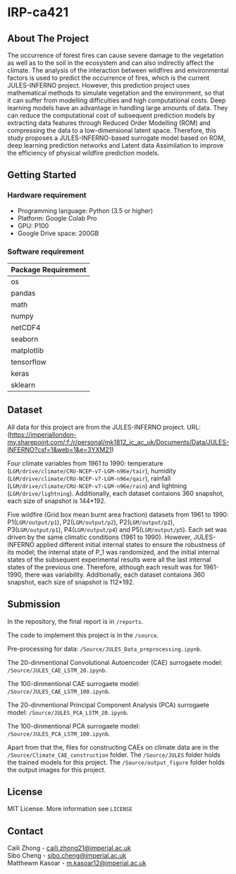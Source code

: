 # IRP-ca421

## About The Project

The occurrence of forest fires can cause severe damage to the vegetation as well as to the soil in the ecosystem and can also indirectly affect the climate. The analysis of the interaction between wildfires and environmental factors is used to predict the occurrence of fires, which is the current JULES-INFERNO project. However, this prediction project uses mathematical methods to simulate vegetation and the environment, so that it can suffer from modelling difficulties and high computational costs. Deep learning models have an advantage in handling large amounts of data. They can reduce the computational cost of subsequent prediction models by extracting data features through Reduced Order Modelling (ROM) and compressing the data to a low-dimensional latent space. Therefore, this study proposes a JULES-INFERNO-based surrogate model based on ROM, deep learning prediction networks and Latent data Assimilation to improve the efficiency of physical wildfire prediction models.

## Getting Started

### Hardware requirement

*   Programming language: Python (3.5 or higher)
*   Platform: Google Colab Pro
*   GPU: P100
*   Google Drive space: 200GB

### Software requirement

| Package Requirement                        |
|--------------------------------------------|
| os                                         |
| pandas                                     |
| math                                       |
| numpy                                      |
| netCDF4                                    |
| seaborn                                    |
| matplotlib                                 |
| tensorflow                                 |
| keras                                      |
| sklearn                                    |


## Dataset
All data for this project are from the JULES-INFERNO project. URL:
(https://imperiallondon-my.sharepoint.com/:f:/r/personal/mk1812_ic_ac_uk/Documents/Data/JULES-INFERNO?csf=1&web=1&e=3YXM21)


Four climate variables from 1961 to 1990: 
temperature (``LGM/drive/climate/CRU-NCEP-v7-LGM-n96e/tair``), humidity (``LGM/drive/climate/CRU-NCEP-v7-LGM-n96e/qair``), rainfall (``LGM/drive/climate/CRU-NCEP-v7-LGM-n96e/rain``) and lightning (``LGM/drive/lightning``). Additionally, each dataset contaions 360 snapshot, each size of snapshot is 144*192.


Five wildfire (Grid box mean burnt area fraction) datasets from 1961 to 1990: P1(``LGM/output/p1``), P2(``LGM/output/p2``), P2(``LGM/output/p2``), P3(``LGM/output/p1``), P4(``LGM/output/p4``) and P5(``LGM/output/p5``). Each set was driven by the same climatic conditions (1961 to 1990). However, JULES-INFERNO applied different initial internal states to ensure the robustness of its model; the internal state of P_1 was randomized, and the initial internal states of the subsequent experimental results were all the last internal states of the previous one. Therefore, although each result was for 1961-1990, there was variability.  Additionally, each dataset contaions 360 snapshot, each size of snapshot is 112*192.


## Submission

In the repository, the final report is in `/reports`. 

The code to implement this project is in the `/source`.

Pre-processing for data: `/Source/JULES_Data_preprocessing.ipynb`.

The 20-dinmentional Convolutional Autoencoder (CAE) surrogaete model: `/Source/JULES_CAE_LSTM_20.ipynb`.

The 100-dinmentional CAE surrogaete model: `/Source/JULES_CAE_LSTM_100.ipynb`.

The 20-dinmentional Principal Component Analysis (PCA) surrogaete model: `/Source/JULES_PCA_LSTM_20.ipynb`.

The 100-dinmentional PCA surrogaete model: `/Source/JULES_PCA_LSTM_100.ipynb`.

Apart from that the, files for constructing CAEs on climate data are in the `/Source/Climate_CAE_construction` folder. The `/Source/JULES` folder holds the trained models for this project. The `/Source/output_figure` folder holds the output images for this project.

## License

MIT License. More information see `LICENSE`


## Contact

Caili Zhong - caili.zhong21@imperial.ac.uk<br>
Sibo Cheng - sibo.cheng@imperial.ac.uk<br>
Matthewm Kasoar - m.kasoar12@imperial.ac.uk<br>
